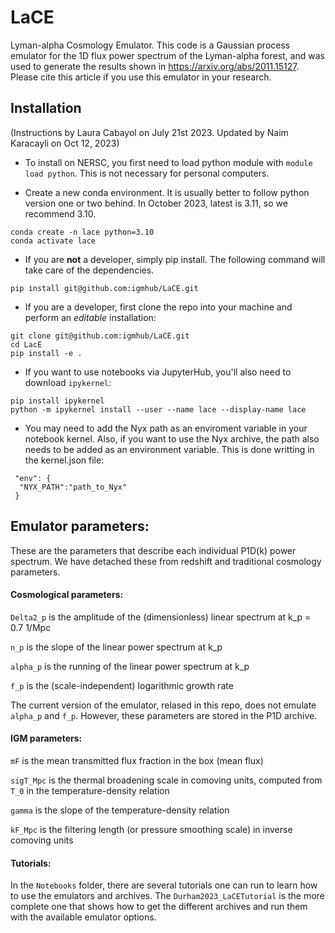 # LaCE

Lyman-alpha Cosmology Emulator. This code is a Gaussian process emulator for the 1D flux power spectrum
of the Lyman-alpha forest, and was used to generate the results shown in
https://arxiv.org/abs/2011.15127. Please cite this article if you use this emulator in your research.

## Installation
(Instructions by Laura Cabayol on July 21st 2023. Updated by Naim Karacayli on Oct 12, 2023)

- To install on NERSC, you first need to load python module with `module load python`. This is not necessary for personal computers.

- Create a new conda environment. It is usually better to follow python version one or two behind. In October 2023, latest is 3.11, so we recommend 3.10.

```
conda create -n lace python=3.10
conda activate lace
```

- If you are **not** a developer, simply pip install. The following command will take care of the dependencies.

`pip install git@github.com:igmhub/LaCE.git`
    
- If you are a developer, first clone the repo into your machine and perform an *editable* installation:

```
git clone git@github.com:igmhub/LaCE.git
cd LacE
pip install -e .
``` 

- If you want to use notebooks via JupyterHub, you'll also need to download `ipykernel`:

```
pip install ipykernel
python -m ipykernel install --user --name lace --display-name lace
```


- You may need to add the Nyx path as an enviroment variable in your notebook kernel. Also, if you want to use the Nyx archive, the path also needs to be added as an environment variable.
This is done writting in the kernel.json file:

```
 "env": {
  "NYX_PATH":"path_to_Nyx"
 }
```

## Emulator parameters:

These are the parameters that describe each individual P1D(k) power spectrum. We have detached these from redshift and traditional cosmology parameters.

#### Cosmological parameters:

`Delta2_p` is the amplitude of the (dimensionless) linear spectrum at k_p = 0.7 1/Mpc

`n_p` is the slope of the linear power spectrum at k_p

`alpha_p` is the running of the linear power spectrum at k_p

`f_p` is the (scale-independent) logarithmic growth rate

The current version of the emulator, relased in this repo, does not emulate `alpha_p` and `f_p`. However, these parameters are stored in the P1D archive.

#### IGM parameters:

`mF` is the mean transmitted flux fraction in the box (mean flux)

`sigT_Mpc` is the thermal broadening scale in comoving units, computed from `T_0` in the temperature-density relation

`gamma` is the slope of the temperature-density relation

`kF_Mpc` is the filtering length (or pressure smoothing scale) in inverse comoving units


#### Tutorials:

In the `Notebooks` folder, there are several tutorials one can run to learn how to use
the emulators and archives. The `Durham2023_LaCETutorial` is the more complete one that
shows how to get the different archives and run them with the available emulator options.


